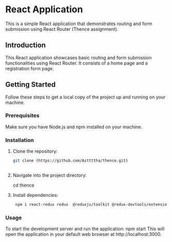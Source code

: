 # React Application
This is a simple React application that demonstrates routing and form submission using React Router (Thence assignment).


## Introduction

This React application showcases basic routing and form submission functionalities using React Router. It consists of a home page and a registration form page.

## Getting Started

Follow these steps to get a local copy of the project up and running on your machine.

### Prerequisites

Make sure you have Node.js and npm installed on your machine.

### Installation

1. Clone the repository:
   ```sh
   git clone (https://github.com/Asttttha/thence.git)
 
2. Navigate into the project directory:

    cd thence

3. Install dependencies:

    ```sh
     npm i react-redux redux  @reduxjs/toolkit @redux-devtools/extension react-icons redux-thunk react-router-dom @fortawesome/react-fontawesome @fortawesome/free-solid-svg-icons  

### Usage

To start the development server and run the application:
npm start
This will open the application in your default web browser at http://localhost:3000.




